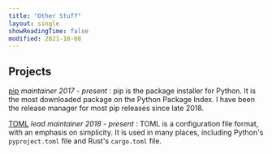 ```yaml
---
title: "Other Stuff"
layout: single
showReadingTime: false
modified: 2021-10-08
---
```


## Projects

[pip] *maintainer 2017 - present*
: pip is the package installer for Python. It is the most downloaded package on the Python Package Index. I have been the release manager for most pip releases since late 2018.

[TOML] _lead maintainer_ _2018 - present_
: TOML is a configuration file format, with an emphasis on simplicity. It is used in many places, including Python's `pyproject.toml` file and Rust's `cargo.toml` file.


[pip]: https://pip.pypa.io/en/stable/
[sphinx]: https://www.sphinx-doc.org/
[toml]: https://toml.io/
[pypi]: https://pypi.org/
[warehouse]: https://github.com/pypa/warehouse/
[python]: https://python.org/
[furo]: https://pradyunsg.me/furo/
[sphinx-inline-tabs]: https://pradyunsg.me/sphinx-inline-tabs/
[vendoring]: https://pypi.org/project/vendoring/
[installer]: https://github.com/pradyunsg/installer/
[virtualenv]: https://pypi.org/project/virtualenv/
[alias-tips]: https://github.com/djui/alias-tips
[json.minify]: https://github.com/getify/JSON.minify
